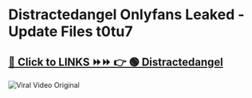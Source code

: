 
 # Distractedangel Onlyfans Leaked - Update Files t0tu7

## <h2><a href="https://clipsfans.com/Distractedangel&ref=git">🔗 Click to LINKS ⏩⏩ 👉 🟢 Distractedangel </a></h2>

<a href="https://clipsfans.com/Distractedangel&ref=git" rel="nofollow" data-target="animated-image.originalLink"><img src="https://i.ibb.co.com/xMMVF88/686577567.gif" alt="Viral Video Original" style="max-width: 100%; display: inline-block;" data-target="animated-image.originalImage"></a>

